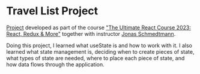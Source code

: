 # Travel List Project

[Project](https://travel-list-marta.netlify.app/) developed as part of the course ["The Ultimate React Course 2023: React, Redux & More"](https://www.udemy.com/course/the-ultimate-react-course/) together with instructor [Jonas Schmedtmann](https://www.udemy.com/user/jonasschmedtmann/).

Doing this project, I learned what useState is and how to work with it. I also learned what state management is, deciding when to create pieces of state, what types of state are needed, where to place each piece of state, and how data flows through the application.
